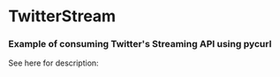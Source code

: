 # TwitterStream
### Example of consuming Twitter's Streaming API using pycurl

See here for description: 
